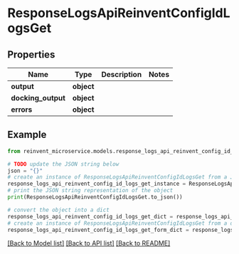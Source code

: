 # ResponseLogsApiReinventConfigIdLogsGet


## Properties

Name | Type | Description | Notes
------------ | ------------- | ------------- | -------------
**output** | **object** |  | 
**docking_output** | **object** |  | 
**errors** | **object** |  | 

## Example

```python
from reinvent_microservice.models.response_logs_api_reinvent_config_id_logs_get import ResponseLogsApiReinventConfigIdLogsGet

# TODO update the JSON string below
json = "{}"
# create an instance of ResponseLogsApiReinventConfigIdLogsGet from a JSON string
response_logs_api_reinvent_config_id_logs_get_instance = ResponseLogsApiReinventConfigIdLogsGet.from_json(json)
# print the JSON string representation of the object
print(ResponseLogsApiReinventConfigIdLogsGet.to_json())

# convert the object into a dict
response_logs_api_reinvent_config_id_logs_get_dict = response_logs_api_reinvent_config_id_logs_get_instance.to_dict()
# create an instance of ResponseLogsApiReinventConfigIdLogsGet from a dict
response_logs_api_reinvent_config_id_logs_get_form_dict = response_logs_api_reinvent_config_id_logs_get.from_dict(response_logs_api_reinvent_config_id_logs_get_dict)
```
[[Back to Model list]](../README.md#documentation-for-models) [[Back to API list]](../README.md#documentation-for-api-endpoints) [[Back to README]](../README.md)


